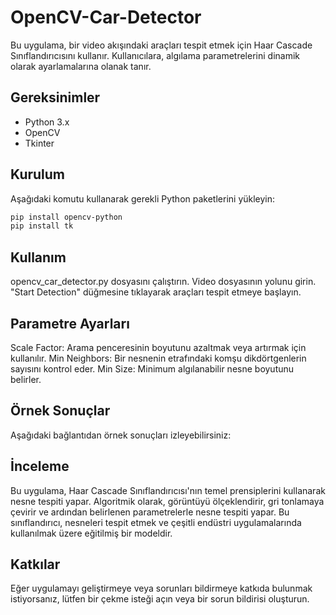 # OpenCV-Car-Detector

Bu uygulama, bir video akışındaki araçları tespit etmek için Haar Cascade Sınıflandırıcısını kullanır. Kullanıcılara, algılama parametrelerini dinamik olarak ayarlamalarına olanak tanır.


## Gereksinimler
- Python 3.x
- OpenCV
- Tkinter


## Kurulum
Aşağıdaki komutu kullanarak gerekli Python paketlerini yükleyin:
```bash
pip install opencv-python
pip install tk
```


## Kullanım
opencv_car_detector.py dosyasını çalıştırın.
Video dosyasının yolunu girin.
"Start Detection" düğmesine tıklayarak araçları tespit etmeye başlayın.


## Parametre Ayarları
Scale Factor: Arama penceresinin boyutunu azaltmak veya artırmak için kullanılır.
Min Neighbors: Bir nesnenin etrafındaki komşu dikdörtgenlerin sayısını kontrol eder.
Min Size: Minimum algılanabilir nesne boyutunu belirler.


## Örnek Sonuçlar
Aşağıdaki bağlantıdan örnek sonuçları izleyebilirsiniz:


## İnceleme
Bu uygulama, Haar Cascade Sınıflandırıcısı'nın temel prensiplerini kullanarak nesne tespiti yapar. Algoritmik olarak, görüntüyü ölçeklendirir, gri tonlamaya çevirir ve ardından belirlenen parametrelerle nesne tespiti yapar. Bu sınıflandırıcı, nesneleri tespit etmek ve çeşitli endüstri uygulamalarında kullanılmak üzere eğitilmiş bir modeldir.


## Katkılar
Eğer uygulamayı geliştirmeye veya sorunları bildirmeye katkıda bulunmak istiyorsanız, lütfen bir çekme isteği açın veya bir sorun bildirisi oluşturun.
